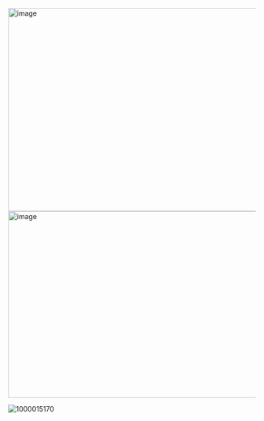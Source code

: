 <img width="735" height="414" alt="image" src="https://github.com/user-attachments/assets/a85fef71-b57e-442c-9f45-2d2c2eb2a1c0" />




<img width="2000" height="380" alt="image" src="https://github.com/user-attachments/assets/5235c16a-9db7-4323-adb6-2751cc80bc54" />



![1000015170](https://github.com/user-attachments/assets/f4d770c9-68e3-4013-93ff-1122a6efe5f7)


